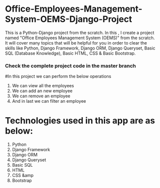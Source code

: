 # Office-Employees-Management-System-OEMS-Django-Project
This is a Python-Django project from the scratch. In this , I create a project named "Office Employees Management System (OEMS)" from the scratch. It will cover many topics that will be helpful for you in order to clear the skills like Python, Django Framework, Django ORM, Django Queryset, Basic SQL (Database Knowledge), Basic HTML, CSS &amp; Basic Bootstrap. 

### Check the complete project code in the master branch 
#In this project we can perform the below operations
1. We can view all the employees 
2. We can add an new employee
3. We can remove an employee
4. And in last we can filter an employee


# Technologies used in this app are as below:
1. Python
2. Django Framework
3. Django ORM
4. Django Queryset
5.  Basic SQL
6. HTML
7. CSS &amp
8. Bootstrap


